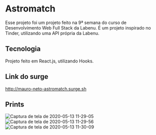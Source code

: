 
# Astromatch

Esse projeto foi um projeto feito na 9ª semana do curso de Desenvolvimento Web Full Stack da Labenu. 
É um projeto inspirado no Tinder, utilizando uma API própria da Labenu.


## Tecnologia

Projeto feito em React.js, utilizando Hooks.

## Link do surge

http://mauro-neto-astromatch.surge.sh

## Prints

![Captura de tela de 2020-05-13 11-29-05](https://user-images.githubusercontent.com/16311902/81825502-1ead2a80-950d-11ea-9ef6-a608f370cabd.png)
![Captura de tela de 2020-05-13 11-29-56](https://user-images.githubusercontent.com/16311902/81825517-21a81b00-950d-11ea-8684-2fd4d10437af.png)
![Captura de tela de 2020-05-13 11-30-09](https://user-images.githubusercontent.com/16311902/81825531-24a30b80-950d-11ea-8227-2703fea5d279.png)



